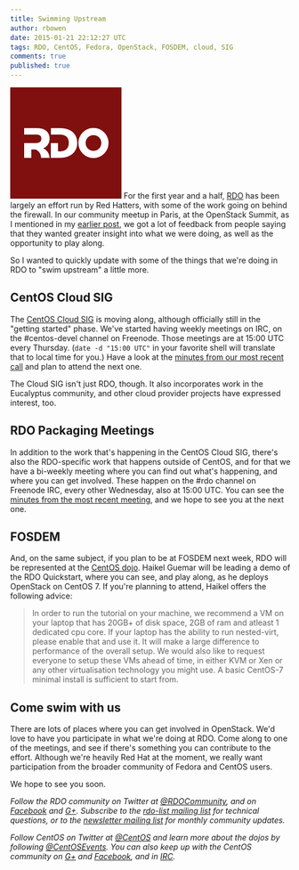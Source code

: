 ```yaml
---
title: Swimming Upstream
author: rbowen
date: 2015-01-21 22:12:27 UTC
tags: RDO, CentOS, Fedora, OpenStack, FOSDEM, cloud, SIG
comments: true
published: true
---
```


![](/images/blog/rdo-logo.png) For the first year and a half, [RDO](http://openstack.redhat.com/) has been largely an effort run by Red Hatters, with some of the work going on behind the firewall. In our community meetup in Paris, at the OpenStack Summit, as I mentioned in my [earlier post](http://community.redhat.com/blog/2014/12/rdo-packaging/), we got a lot of feedback from people saying that they wanted greater insight into what we were doing, as well as the opportunity to play along.

So I wanted to quickly update with some of the things that we're doing in RDO to "swim upstream" a little more.

## CentOS Cloud SIG

The [CentOS Cloud SIG](http://wiki.centos.org/SpecialInterestGroup/Cloud) is moving along, although officially still in the "getting started" phase. We've started having weekly meetings on IRC, on the #centos-devel channel on Freenode. Those meetings are at 15:00 UTC every Thursday. (`date -d "15:00 UTC"` in your favorite shell will translate that to local time for you.) Have a look at the [minutes from our most recent call](http://www.centos.org/minutes/2015/january/centos-devel.2015-01-15-15.02.html) and plan to attend the next one.

The Cloud SIG isn't just RDO, though. It also incorporates work in the Eucalyptus community, and other cloud provider projects have expressed interest, too.

## RDO Packaging Meetings

In addition to the work that's happening in the CentOS Cloud SIG, there's also the RDO-specific work that happens outside of CentOS, and for that we have a bi-weekly meeting where you can find out what's happening, and where you can get involved. These happen on the #rdo channel on Freenode IRC, every other Wednesday, also at 15:00 UTC. You can see the [minutes from the most recent meeting](http://meetbot.fedoraproject.org/rdo/2015-01-21/), and we hope to see you at the next one.

## FOSDEM

And, on the same subject, if you plan to be at FOSDEM next week, RDO will be represented at the [CentOS dojo](http://wiki.centos.org/Events/Dojo/Brussels2015). Haikel Guemar will be leading a demo of the RDO Quickstart, where you can see, and play along, as he deploys OpenStack on CentOS 7. If you're planning to attend, Haikel offers the following advice:

> In order to run the tutorial on your machine, we recommend a VM on your laptop that has 20GB+ of disk space, 2GB of ram and atleast 1 dedicated cpu core. If your laptop has the ability to run nested-virt, please enable that and use it. It will make a large difference to performance of the overall setup. We would also like to request everyone to setup these VMs ahead of time, in either KVM or Xen or any other virtualisation technology you might use. A basic CentOS-7 minimal install is sufficient to start from.

## Come swim with us

There are lots of places where you can get involved in OpenStack. We'd love to have you participate in what we're doing at RDO. Come along to one of the meetings, and see if there's something you can contribute to the effort. Although we're heavily Red Hat at the moment, we really want participation from the broader community of Fedora and CentOS users.

We hope to see you soon.

*Follow the RDO community on Twitter at [@RDOCommunity](https://twitter.com/rdocommunity), and on  [Facebook](https://www.facebook.com/rdocommunity) and [G+](https://plus.google.com/communities/110409030763231732154). Subscribe to the [rdo-list mailing list](http://www.redhat.com/mailman/listinfo/rdo-list) for technical questions, or to the [newsletter mailing list](http://www.redhat.com/mailman/listinfo/rdo-newsletter) for monthly community updates.*

*Follow CentOS on Twitter at [@CentOS](https://twitter.com/centos) and learn more about the dojos by following [@CentOSEvents](https://twitter.com/centosevents). You can also keep up with the CentOS community on [G+](https://plus.google.com/u/0/b/113258037797946990391/+CentOS/posts) and [Facebook](https://www.facebook.com/groups/centosproject/), and in [IRC](http://wiki.centos.org/irc).*